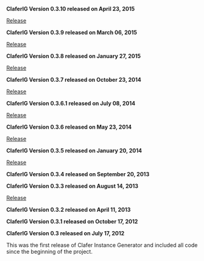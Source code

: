 **ClaferIG Version 0.3.10 released on April 23, 2015**

[Release](https://github.com/gsdlab/claferIG/pull/25)

**ClaferIG Version 0.3.9 released on March 06, 2015**

[Release](https://github.com/gsdlab/claferIG/pull/24)

**ClaferIG Version 0.3.8 released on January 27, 2015**

[Release](https://github.com/gsdlab/claferIG/pull/23)

**ClaferIG Version 0.3.7 released on October 23, 2014**

[Release](https://github.com/gsdlab/claferIG/pull/22)

**ClaferIG Version 0.3.6.1 released on July 08, 2014**

[Release](https://github.com/gsdlab/claferIG/pull/20)

**ClaferIG Version 0.3.6 released on May 23, 2014**

[Release](https://github.com/gsdlab/claferIG/pull/19)

**ClaferIG Version 0.3.5 released on January 20, 2014**

[Release](https://github.com/gsdlab/claferIG/pull/17)

**ClaferIG Version 0.3.4 released on September 20, 2013**

**ClaferIG Version 0.3.3 released on August 14, 2013**

[Release](https://github.com/gsdlab/claferIG/pull/12)

**ClaferIG Version 0.3.2 released on April 11, 2013**

**ClaferIG Version 0.3.1 released on October 17, 2012**

**ClaferIG Version 0.3 released on July 17, 2012**

This was the first release of Clafer Instance Generator and included all code since the beginning of the project.
